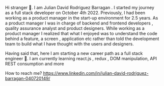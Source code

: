 

Hi stranger 👋. I am Julian David Rodriguez Barragan . I started my journey as a full stack developer on October 4th 2022. Previously, I had been working as a product manager 
in the start-up environment for 2.5 years. As a product manager I was in charge of backend and frontend developers , quality assurance analyst and product designers.
While working as a product manager I realized that what I enjoyed was to understand the code behind a feature, a screen , application etc rather than told the 
development team to build what I have thought with the users and designers.

Having said that, here I am starting a new career path as a full stack engineer 🌱. 
I am currently learning react.js , redux , DOM manipulation, API REST consumption and more

How to reach me? https://www.linkedin.com/in/julian-david-rodriguez-barragan-040720149/
